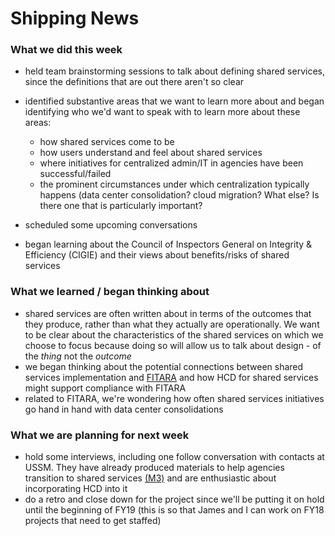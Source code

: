 # Shipping News

### What we did this week
- held team brainstorming sessions to talk about defining shared services, since the definitions that are out there aren't so clear
- identified substantive areas that we want to learn more about and began identifying who we'd want to speak with to learn more about these areas:
  - how shared services come to be
  - how users understand and feel about shared services
  - where initiatives for centralized admin/IT in agencies have been successful/failed
  - the prominent circumstances under which centralization typically happens (data center consolidation? cloud migration? What else? Is there one that is particularly important?
  
- scheduled some upcoming conversations
- began learning about the Council of Inspectors General on Integrity & Efficiency (CIGIE) and their views about benefits/risks of shared services

### What we learned / began thinking about
- shared services are often written about in terms of the outcomes that they produce, rather than what they actually are operationally. We want to be clear about the characteristics of the shared services on which we choose to focus because doing so will allow us to talk about design - of the _thing_ not the _outcome_   
- we began thinking about the potential connections between shared services implementation and [FITARA](https://management.cio.gov/) and how HCD for shared services might support compliance with FITARA 
- related to FITARA, we're wondering how often shared services initiatives go hand in hand with data center consolidations


### What we are planning for next week
- hold some interviews, including one follow conversation with contacts at USSM. They have already produced materials to help agencies transition to shared services [(M3)](https://www.ussm.gov/m3/) and are enthusiastic about incorporating HCD into it 
- do a retro and close down for the project since we'll be putting it on hold until the beginning of FY19 (this is so that James and I can work on FY18 projects that need to get staffed)


